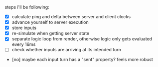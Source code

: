 steps i'll be following:

- [x] calculate ping and delta between server and client clocks
- [x] advance yourself to server execution
- [x] store inputs
- [x] re-simulate when getting server state
- [x] separate logic loop from render, otherwise logic only gets evaluated every 16ms
- [ ] check whether inputs are arriving at its intended turn
- [no] maybe each input turn has a "sent" property? feels more robust